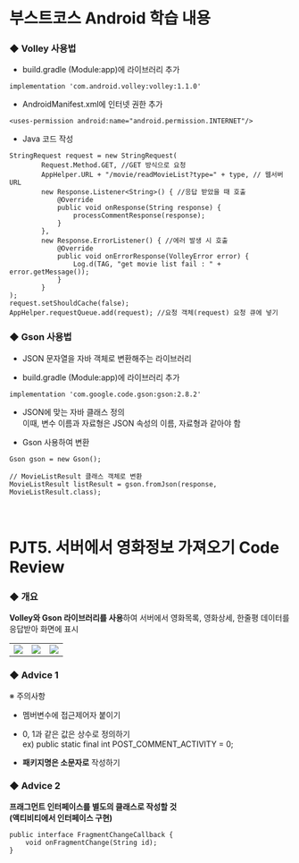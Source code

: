 # 부스트코스 Android 학습 내용
### ◆ Volley 사용법
+ build.gradle (Module:app)에 라이브러리 추가
```
implementation 'com.android.volley:volley:1.1.0'
```
+ AndroidManifest.xml에 인터넷 권한 추가
```
<uses-permission android:name="android.permission.INTERNET"/>
```
+ Java 코드 작성
```
StringRequest request = new StringRequest(
        Request.Method.GET, //GET 방식으로 요청
        AppHelper.URL + "/movie/readMovieList?type=" + type, // 웹서버 URL
        new Response.Listener<String>() { //응답 받았을 때 호출
            @Override
            public void onResponse(String response) {
                processCommentResponse(response);
            }
        },
        new Response.ErrorListener() { //에러 발생 시 호출
            @Override
            public void onErrorResponse(VolleyError error) {
                Log.d(TAG, "get movie list fail : " + error.getMessage());
            }
        }
);
request.setShouldCache(false);
AppHelper.requestQueue.add(request); //요청 객체(request) 요청 큐에 넣기
```

### ◆ Gson 사용법
+ JSON 문자열을 자바 객체로 변환해주는 라이브러리

+ build.gradle (Module:app)에 라이브러리 추가
```
implementation 'com.google.code.gson:gson:2.8.2'
```
+ JSON에 맞는 자바 클래스 정의<br>
이때, 변수 이름과 자료형은 JSON 속성의 이름, 자료형과 같아야 함

+ Gson 사용하여 변환
```
Gson gson = new Gson();

// MovieListResult 클래스 객체로 변환  
MovieListResult listResult = gson.fromJson(response, MovieListResult.class);    
```
<br>

# PJT5. 서버에서 영화정보 가져오기 Code Review
### ◆ 개요
<b>Volley와 Gson 라이브러리를 사용</b>하여 서버에서 영화목록, 영화상세, 한줄평 데이터를 응답받아 화면에 표시<br>
<table>
  <tr>
    <td><img src="https://user-images.githubusercontent.com/25261296/62855170-758e9500-bd2c-11e9-8168-95f5454ab31d.png"></td>
    <td><img src="https://user-images.githubusercontent.com/25261296/62855177-78898580-bd2c-11e9-85a7-ec86e48b8600.png"></td>
    <td><img src="https://user-images.githubusercontent.com/25261296/62855181-7a534900-bd2c-11e9-9ae9-6c5a273fedf5.png"></td>
  </tr>
 </table>
 
### ◆ Advice 1
※ 주의사항
+ 멤버변수에 접근제어자 붙이기

+ 0, 1과 같은 값은 상수로 정의하기<br>
ex) public static final int POST_COMMENT_ACTIVITY = 0;

+ <b>패키지명은 소문자로</b> 작성하기

### ◆ Advice 2
<b>프래그먼트 인터페이스를 별도의 클래스로 작성할 것</b><br>
<b>(액티비티에서 인터페이스 구현)</b>
```
public interface FragmentChangeCallback {
    void onFragmentChange(String id);
}
```
